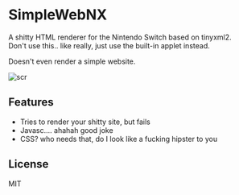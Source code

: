 # SimpleWebNX
A shitty HTML renderer for the Nintendo Switch based on tinyxml2.  
Don't use this.. like really, just use the built-in applet instead.

Doesn't even render a simple website.

![scr](https://i.imgur.com/rrJ9jTP.jpg)

## Features
* Tries to render your shitty site, but fails
* Javasc.... ahahah good joke
* CSS? who needs that, do I look like a fucking hipster to you

## License
MIT
